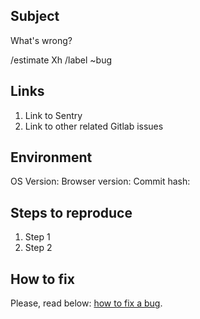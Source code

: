 ## Subject

What's wrong?

/estimate Xh
/label ~bug


## Links

1. Link to Sentry
2. Link to other related Gitlab issues


## Environment

OS Version:
Browser version:
Commit hash:


## Steps to reproduce

1. Step 1
2. Step 2


## How to fix

Please, read below: [how to fix a bug](https://github.com/wemake-services/meta/wiki/Closing-issues#how-to-fix-a-bug).
